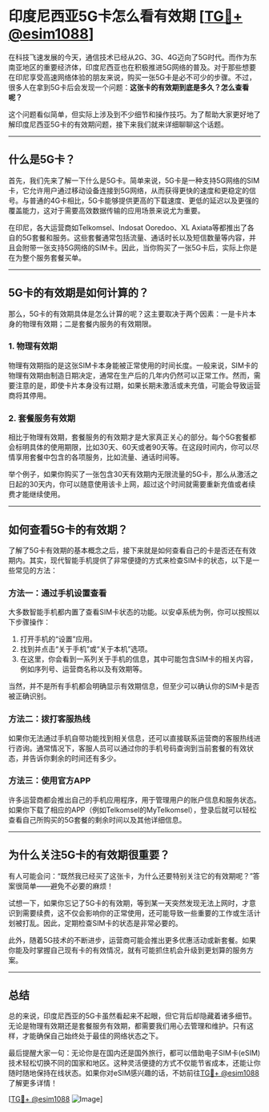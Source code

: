 # 印度尼西亚5G卡怎么看有效期 [[TG💪+ @esim1088](https://t.me/s/esim1088)]

在科技飞速发展的今天，通信技术已经从2G、3G、4G迈向了5G时代。而作为东南亚地区的重要经济体，印度尼西亚也在积极推进5G网络的普及。对于那些想要在印尼享受高速网络体验的朋友来说，购买一张5G卡是必不可少的步骤。不过，很多人在拿到5G卡后会发现一个问题：**这张卡的有效期到底是多久？怎么查看呢？**

这个问题看似简单，但实际上涉及到不少细节和操作技巧。为了帮助大家更好地了解印度尼西亚5G卡的有效期问题，接下来我们就来详细聊聊这个话题。

---

## 什么是5G卡？

首先，我们先来了解一下什么是5G卡。简单来说，5G卡是一种支持5G网络的SIM卡，它允许用户通过移动设备连接到5G网络，从而获得更快的速度和更稳定的信号。与普通的4G卡相比，5G卡能够提供更高的下载速度、更低的延迟以及更强的覆盖能力，这对于需要高效数据传输的应用场景来说尤为重要。

在印尼，各大运营商如Telkomsel、Indosat Ooredoo、XL Axiata等都推出了各自的5G套餐和服务。这些套餐通常包括流量、通话时长以及短信数量等内容，并且会附带一张支持5G网络的SIM卡。因此，当你购买了一张5G卡后，实际上你是在为整个服务套餐买单。

---

## 5G卡的有效期是如何计算的？

那么，5G卡的有效期具体是怎么计算的呢？这主要取决于两个因素：一是卡片本身的物理有效期；二是套餐内服务的有效期限。

### 1. 物理有效期

物理有效期指的是这张SIM卡本身能被正常使用的时间长度。一般来说，SIM卡的物理有效期由制造日期决定，通常在生产后的几年内仍然可以正常工作。然而，需要注意的是，即使卡片本身没有过期，如果长期未激活或未充值，可能会导致运营商将其停用。

### 2. 套餐服务有效期

相比于物理有效期，套餐服务的有效期才是大家真正关心的部分。每个5G套餐都会标明具体的使用期限，比如30天、60天或者90天等。在这段时间内，你可以尽情享用套餐中包含的各项服务，比如流量、通话时间等。

举个例子，如果你购买了一张包含30天有效期内无限流量的5G卡，那么从激活之日起的30天内，你可以随意使用该卡上网，超过这个时间就需要重新充值或者续费才能继续使用。

---

## 如何查看5G卡的有效期？

了解了5G卡有效期的基本概念之后，接下来就是如何查看自己的卡是否还在有效期内。其实，现代智能手机提供了非常便捷的方式来检查SIM卡的状态，以下是一些常见的方法：

### 方法一：通过手机设置查看

大多数智能手机都内置了查看SIM卡状态的功能。以安卓系统为例，你可以按照以下步骤操作：

1. 打开手机的“设置”应用。
2. 找到并点击“关于手机”或“关于本机”选项。
3. 在这里，你会看到一系列关于手机的信息，其中可能包含SIM卡的相关内容，例如序列号、运营商名称以及有效期等。

当然，并不是所有手机都会明确显示有效期信息，但至少可以确认你的SIM卡是否被正确识别。

### 方法二：拨打客服热线

如果你无法通过手机自带功能找到相关信息，还可以直接联系运营商的客服热线进行咨询。通常情况下，客服人员可以通过你的手机号码查询到当前套餐的有效状态，并告诉你剩余的时间还有多少。

### 方法三：使用官方APP

许多运营商都会推出自己的手机应用程序，用于管理用户的账户信息和服务状态。如果你下载了相应的APP（例如Telkomsel的MyTelkomsel），登录后就可以轻松查看自己所购买的5G套餐的剩余时间以及其他详细信息。

---

## 为什么关注5G卡的有效期很重要？

有人可能会问：“既然我已经买了这张卡，为什么还要特别关注它的有效期呢？”答案很简单——避免不必要的麻烦！

试想一下，如果你忘记了5G卡的有效期，等到某一天突然发现无法上网时，才意识到需要续费，这不仅会影响你的正常使用，还可能导致一些重要的工作或生活计划被打乱。因此，定期检查SIM卡的状态是非常必要的。

此外，随着5G技术的不断进步，运营商可能会推出更多优惠活动或新套餐。如果你能及时掌握自己现有卡的有效情况，就有可能抓住机会升级到更划算的服务方案。

---

## 总结

总的来说，印度尼西亚的5G卡虽然看起来不起眼，但它背后却隐藏着诸多细节。无论是物理有效期还是套餐服务有效期，都需要我们用心去管理和维护。只有这样，才能确保自己始终处于最佳的网络状态之下。

最后提醒大家一句：无论你是在国内还是国外旅行，都可以借助电子SIM卡(eSIM)技术轻松切换不同的国家和地区。这种灵活便捷的方式不仅能节省成本，还能让你随时随地保持在线状态。如果你对eSIM感兴趣的话，不妨前往[TG💪+ @esim1088](https://t.me/s/esim1088)了解更多详情！

[[TG💪+ @esim1088](https://t.me/s/esim1088) ![Image](https://i.postimg.cc/4NQfJmqS/Snipaste-2025-05-13-00-14-12.png)]